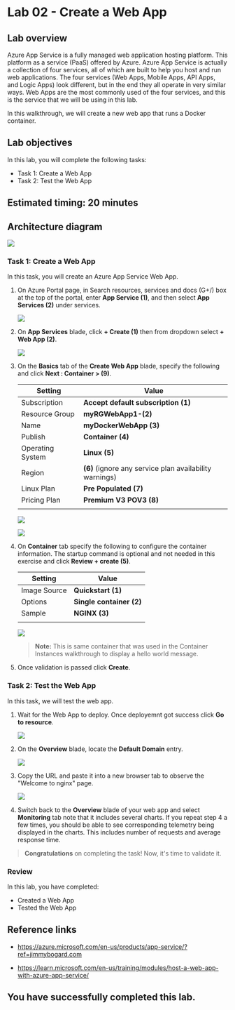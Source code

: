 # Lab 02 - Create a Web App

## Lab overview

Azure App Service is a fully managed web application hosting platform. This platform as a service (PaaS) offered by Azure. 
Azure App Service is actually a collection of four services, all of which are built to help you host and run web applications. The four services (Web Apps, Mobile Apps, API Apps, and Logic Apps) look different, but in the end they all operate in very similar ways. Web Apps are the most commonly used of the four services, and this is the service that we will be using in this lab.

In this walkthrough, we will create a new web app that runs a Docker container. 

## Lab objectives

In this lab, you will complete the following tasks:

+ Task 1: Create a Web App
+ Task 2: Test the Web App

## Estimated timing: 20 minutes

## Architecture diagram

![](../images/az900lab02.PNG) 

### Task 1: Create a Web App
In this task, you will create an Azure App Service Web App.

1. On Azure Portal page, in Search resources, services and docs (G+/) box at the top of the portal, enter **App Service (1)**, and then select **App Services (2)** under services.

   ![](../images/lab2-image1.png) 

1. On **App Services** blade, click **+ Create (1)** then from dropdown select **+ Web App (2)**.

   ![](../images/lab2-image2.png) 

1. On the **Basics** tab of the **Create Web App** blade, specify the following and click **Next : Container > (9)**.
 
    | Setting | Value |
    | -- | -- |
    | Subscription | **Accept default subscription (1)** |
    | Resource Group | **myRGWebApp1-<inject key="DeploymentID" enableCopy="false"/>(2)**  |
    | Name | **myDockerWebApp<inject key="DeploymentID" enableCopy="false"/> (3)** |
    | Publish | **Container (4)** |
    | Operating System | **Linux (5)** |
    | Region | **<inject key="Region" enableCopy="false"/>** **(6)** (ignore any service plan availability warnings) |
    | Linux Plan | **Pre Populated (7)** |
    | Pricing Plan | **Premium V3 POV3 (8)** |
    |||

    ![](../images/webapp.png)

    ![](../images/az900lo2sri.png)

1. On **Container** tab specify the following to configure the container information. The startup command is optional and not needed in this exercise and click **Review + create (5)**.

    | Setting | Value |
    | -- | -- |
    | Image Source | **Quickstart (1)** |
    | Options | **Single container (2)** |
    | Sample | **NGINX (3)** |
    |||

   ![](../images/review+create.png)

     >**Note:** This is same container that was used in the Container Instances walkthrough to display a hello world message.

1. Once validation is passed click **Create**.

### Task 2: Test the Web App

In this task, we will test the web app.

1. Wait for the Web App to deploy. Once deployemnt got success click **Go to resource**.

   ![](../images/lab2-image5.png)

1. On the **Overview** blade, locate  the **Default Domain** entry.

     ![](../images/lab2-image6.png)

1. Copy the URL and paste it into a new browser tab to observe the "Welcome to nginx" page.

    ![](images/labnew-02-5.png)

1. Switch back to the **Overview** blade of your web app and select **Monitoring** tab note that it includes several charts. If you repeat step 4 a few times, you should be able to see corresponding telemetry being displayed in the charts. This includes number of requests and average response time.

<validation step="4e49a9a7-41fd-406c-84a6-1c9b821b0217" />

> **Congratulations** on completing the task! Now, it's time to validate it.

### Review
In this lab, you have completed:
- Created a Web App
- Tested the Web App

## Reference links

- https://azure.microsoft.com/en-us/products/app-service/?ref=jimmybogard.com

- https://learn.microsoft.com/en-us/training/modules/host-a-web-app-with-azure-app-service/

## You have successfully completed this lab.
